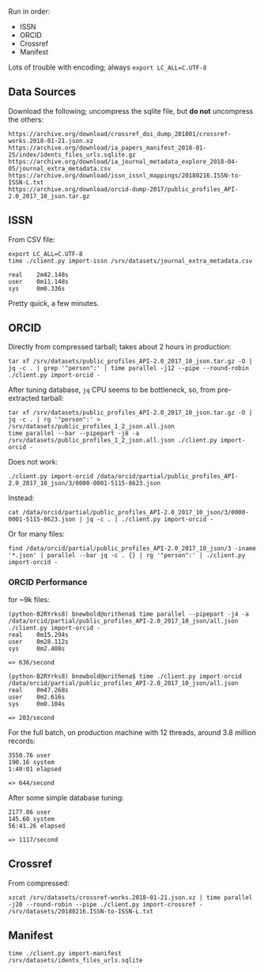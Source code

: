 
Run in order:

- ISSN
- ORCID
- Crossref
- Manifest

Lots of trouble with encoding; always `export LC_ALL=C.UTF-8`

## Data Sources

Download the following; uncompress the sqlite file, but **do not** uncompress
the others:

    https://archive.org/download/crossref_doi_dump_201801/crossref-works.2018-01-21.json.xz
    https://archive.org/download/ia_papers_manifest_2018-01-25/index/idents_files_urls.sqlite.gz
    https://archive.org/download/ia_journal_metadata_explore_2018-04-05/journal_extra_metadata.csv
    https://archive.org/download/issn_issnl_mappings/20180216.ISSN-to-ISSN-L.txt
    https://archive.org/download/orcid-dump-2017/public_profiles_API-2.0_2017_10_json.tar.gz

## ISSN

From CSV file:

    export LC_ALL=C.UTF-8
    time ./client.py import-issn /srv/datasets/journal_extra_metadata.csv

    real    2m42.148s
    user    0m11.148s
    sys     0m0.336s

Pretty quick, a few minutes.

## ORCID

Directly from compressed tarball; takes about 2 hours in production:

    tar xf /srv/datasets/public_profiles_API-2.0_2017_10_json.tar.gz -O | jq -c . | grep '"person":' | time parallel -j12 --pipe --round-robin ./client.py import-orcid -

After tuning database, `jq` CPU seems to be bottleneck, so, from pre-extracted
tarball:

    tar xf /srv/datasets/public_profiles_API-2.0_2017_10_json.tar.gz -O | jq -c . | rg '"person":' > /srv/datasets/public_profiles_1_2_json.all.json
    time parallel --bar --pipepart -j8 -a /srv/datasets/public_profiles_1_2_json.all.json ./client.py import-orcid -

Does not work:

    ./client.py import-orcid /data/orcid/partial/public_profiles_API-2.0_2017_10_json/3/0000-0001-5115-8623.json

Instead:

    cat /data/orcid/partial/public_profiles_API-2.0_2017_10_json/3/0000-0001-5115-8623.json | jq -c . | ./client.py import-orcid -

Or for many files:

    find /data/orcid/partial/public_profiles_API-2.0_2017_10_json/3 -iname '*.json' | parallel --bar jq -c . {} | rg '"person":' | ./client.py import-orcid -

### ORCID Performance

for ~9k files:

    (python-B2RYrks8) bnewbold@orithena$ time parallel --pipepart -j4 -a /data/orcid/partial/public_profiles_API-2.0_2017_10_json/all.json ./client.py import-orcid -
    real    0m15.294s
    user    0m28.112s
    sys     0m2.408s

    => 636/second

    (python-B2RYrks8) bnewbold@orithena$ time ./client.py import-orcid /data/orcid/partial/public_profiles_API-2.0_2017_10_json/all.json
    real    0m47.268s
    user    0m2.616s
    sys     0m0.104s

    => 203/second

For the full batch, on production machine with 12 threads, around 3.8 million records:

    3550.76 user
    190.16 system
    1:40:01 elapsed

    => 644/second

After some simple database tuning:

    2177.86 user
    145.60 system
    56:41.26 elapsed

    => 1117/second

## Crossref

From compressed:

    xzcat /srv/datasets/crossref-works.2018-01-21.json.xz | time parallel -j20 --round-robin --pipe ./client.py import-crossref - /srv/datasets/20180216.ISSN-to-ISSN-L.txt

## Manifest 

    time ./client.py import-manifest /srv/datasets/idents_files_urls.sqlite
